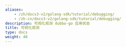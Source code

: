 ```yaml
---
aliases:
    - /zh/docs3-v2/golang-sdk/tutorial/debugging/
    - /zh-cn/docs3-v2/golang-sdk/tutorial/debugging/
description: 可视化观测 dubbo-go 应用状态
title: 可视化观测
type: docs
weight: 40
---
```

